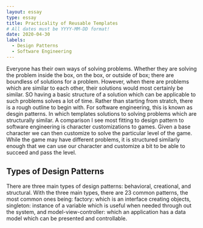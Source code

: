 ```yaml
---
layout: essay
type: essay
title: Practicality of Reusable Templates
# All dates must be YYYY-MM-DD format!
date: 2020-04-30
labels:
  - Design Patterns
  - Software Engineering
---
```

Everyone has their own ways of solving problems. Whether they are solving the problem inside the box, on the box, or outside of box; there are boundless of solutions for a problem. However, when there are problems which are similar to each other, their solutions would most certainly be similar. SO having a basic structure of a solution which can be applicable to such problems solves a lot of time. Rather than starting from stratch, there is a rough outline to begin with. For software engineering, this is known as desgin patterns. In which templates solutions to solving problems which are structurally similar. A comparison I see most fitting to design pattern to software engineering is character customizations to games. Given a base character we can then customize to solve the particular level of the game. While the game may have different problems, it is structured similarly enough that we can use our character and customize a bit to be able to succeed and pass the level.

## Types of Design Patterns
There are three main types of design patterns: behavioral, creational, and structural. With the three main types, there are 23 common patterns, the most common ones being: factory: which is an interface creating objects, singleton: instance of a variable which is useful when needed through out the system, and model-view-controller: which an application has a data model which can be presented and controllable.

##
